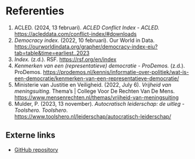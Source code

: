 # Referenties

1. ACLED. (2024, 13 februari). <em>ACLED Conflict Index - ACLED.</em> https://acleddata.com/conflict-index/#downloads 
2. <em>Democracy index.</em> (2022, 10 februari). Our World in Data. https://ourworldindata.org/grapher/democracy-index-eiu?tab=table&time=earliest..2023 
3. <em>Index.</em> (z.d.). RSF. https://rsf.org/en/index 
4. <em>Kenmerken van een (representatieve) democratie - ProDemos.</em> (z.d.). ProDemos. https://prodemos.nl/kennis/informatie-over-politiek/wat-is-een-democratie/kenmerken-van-een-representatieve-democratie/
5. Ministerie van Justitie en Veiligheid. (2022, July 6). <em>Vrijheid van meningsuiting.</em> Thema’s | College Voor De Rechten Van De Mens. https://www.mensenrechten.nl/themas/vrijheid-van-meningsuiting 
6. Mulder, P. (2023, 13 november). <em>Autocratisch leiderschap: de uitleg - Toolshero. Toolshero</em>. https://www.toolshero.nl/leiderschap/autocratisch-leiderschap/

## Externe links

 - [GitHub repository](https://github.com/J08K/InfoViz)

